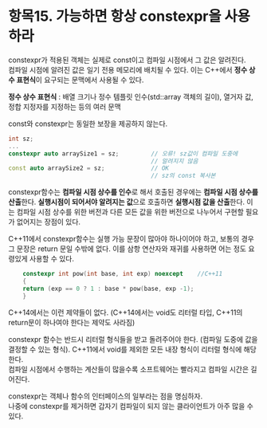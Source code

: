 # 항목15. 가능하면 항상 constexpr을 사용하라

constexpr가 적용된 객체는 실제로 const이고 컴파일 시점에서 그 값은 알려진다.  
컴파일 시점에 알려진 값은 일기 전용 메모리에 배치될 수 있다. 이는 C++에서 **정수 상수 표현식**이 요구되는 문맥에서 사용될 수 있다.

**정수 상수 표현식** : 배열 크기나 정수 템플릿 인수(std::array 객체의 길이), 열거자 값, 정합 지정자를 지정하는 등의 여러 문맥

const와 constexpr는 동일한 보장을 제공하지 않는다.

```cpp
int sz;
...
constexpr auto arraySize1 = sz;         // 오류! sz값이 컴파일 도중에
                                        // 알려지지 않음
const auto arraySize2 = sz;             // OK
                                        // sz의 const 복사본
```

constexpr함수는 **컴파일 시점 상수를 인수**로 해서 호출된 경우에는 **컴파일 시점 상수를 산출**한다. **실행시점이 되어서야 알려지는 값**으로 호출하면 **실행시점 값을 산출**한다. 이는 컴파일 시점 상수를 위한 버전과 다른 모든 값을 위한 버전으로 나누어서 구현할 필요가 없어지는 장점이 있다.

C++11에서 constexpr함수는 실행 가능 문장이 많아야 하나이어야 하고, 보통의 경우 그 문장은 return 문일 수밖에 없다. 이를 삼항 연산자와 재귀를 사용하면 어는 정도 요령있게 사용할 수 있다.

```cpp
    constexpr int pow(int base, int exp) noexcept    //C++11
    {
    return (exp == 0 ? 1 : base * pow(base, exp -1);
    }
```

C++14에서는 이런 제약들이 없다.  (C++14에서는 void도 리터럴 타입, C++11의 return문이 하나여야 한다는 제약도 사라짐)


constexpr 함수는 반드시 리터럴 형식들을 받고 돌려주어야 한다. (컴파일 도중에 값을 결정할 수 있는 형식). C++11에서 void를 제외한 모든 내장 형식이 리터럴 형식에 해당한다.  
컴파일 시점에서 수행하는 계산들이 많을수록 소프트웨어는 빨라지고 컴파일 시간은 길어진다.  


constexpr는 객체나 함수의 인터페이스의 일부라는 점을 명심하자.  
나중에 constexpr를 제거하면 갑자기 컴파일이 되지 않는 클라이언트가 아주 많을 수 있다.

